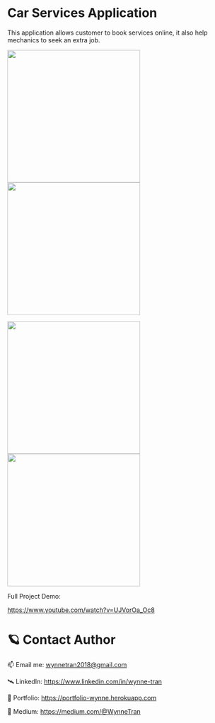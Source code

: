 # Car Services Application

This application allows customer to book services online, it also help mechanics to seek an extra job.


<img src="https://user-images.githubusercontent.com/63073395/174527257-94b4574c-2fb0-41f7-8bc1-d14a2aa4cae4.png" width="300"/> <img src="https://user-images.githubusercontent.com/63073395/174527485-3f70bacd-3394-4f2a-8556-fe235def2abc.png" width="300"/>

<img src="https://user-images.githubusercontent.com/63073395/174527510-d5860749-98fe-4735-9c5a-f69d144da71c.png" width="300"/> <img src="https://user-images.githubusercontent.com/63073395/174527518-37421011-3fc2-40ea-9a46-2ed0b9cf2170.png" width="300"/>


Full Project Demo: 

https://www.youtube.com/watch?v=UJVorOa_Oc8

              
# 🪐 Contact Author

📫 Email me: wynnetran2018@gmail.com

🛰 LinkedIn: https://www.linkedin.com/in/wynne-tran

🌈 Portfolio: https://portfolio-wynne.herokuapp.com

📝 Medium: https://medium.com/@WynneTran
